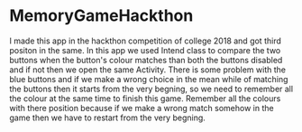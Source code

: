 # MemoryGameHackthon
I made this app in the hackthon competition of college 2018 and got third positon in the same. In this app we used Intend class to compare the two buttons when the button's colour matches than both the buttons disabled and if not then we open the same Activity. There is some problem with the blue buttons and if we make a wrong choice in the mean while of matching the buttons then it starts from the very begning, so we need to remember all the colour at the same time to finish this game.
Remember all the colours with there position because if we make a wrong match somehow in the game then we have to restart from the very begning.
